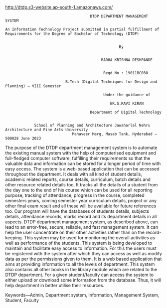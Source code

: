 http://dtdp.s3-website.ap-south-1.amazonaws.com/

                                           
                                          DTDP DEPARTMENT MANAGEMENT SYSTEM

    An Information Technology Project submitted in partial fulfillment of Requirements for the Degree of Bachelor of Technology (DTDP)


                                                       By


                                               RADHA KRISHNA DESHPANDE


                                                Regd No : 19011BC038

                               B.Tech (Digital Techniques for Design and Planning) – VIII Semester

                                                Under the guidance of

                                                   ER.S.RAVI KIRAN

                                          Department of Digital Technology
                 
                 
                 School of Planning and Architecture Jawaharlal Nehru Architecture and Fine Arts University 
                                  Mahaveer Marg, Masab Tank, Hyderabad – 500028 June 2023
 






The purpose of the DTDP department management system is to automate the existing manual system with the help of computerised equipment and full-fledged computer software, fulfilling their requirements so that the valuable data and information can be stored for a longer period of time with easy access. The system is a web-based application that can be accessed throughout the department. It deals with all kind of student details, academic related reports, course details, curriculum, batch details and other resource related details too. It tracks all the details of a student from the day one to the end of his course which can be used for all reporting purpose, tracking of attendance, progress in the course, completed semesters years, coming semester year curriculum details, project or any other final exam result and all these will be available for future references too.
Our program will have the databases of students details, subjects details, attendance records, marks record and its department details in all aspects. DTDP department management system, as described above, can lead to an error-free, secure, reliable, and fast management system. It can help the user concentrate on their other activities rather than on the record-keeping. This system may be used for monitoring the overall activities as well as performance of the students. This system is being developed to maintain and facilitate easy access to information. For this the users must be registered with the system after which they can access as well as modify data as per the permissions given to them. It is a web based application that aims at providing information to all the levels of department.
This system also contains all other books in the library module which are related to the DTDP department. For a given student/faculty can access the system to either upload or download some information from the database. Thus, it will help department in better utilise their resources.


Keywords—Admin, Department system, Information, Management System, Student, Faculty



